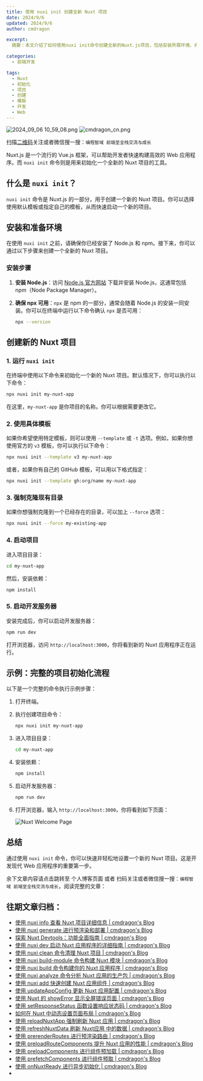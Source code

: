 ```yaml
---
title: 使用 nuxi init 创建全新 Nuxt 项目
date: 2024/9/6
updated: 2024/9/6
author: cmdragon

excerpt:
  摘要：本文介绍了如何使用nuxi init命令创建全新的Nuxt.js项目，包括安装所需环境、命令使用方法、指定模板、强制克隆、启动开发服务器等步骤，并提供了完整的项目初始化流程示例，帮助开发者快速上手Nuxt.js框架进行高效Web应用开发。

categories:
  - 前端开发

tags:
  - Nuxt
  - 初始化
  - 项目
  - 创建
  - 模板
  - 开发
  - Web
---
```


<img src="https://static.cmdragon.cn/blog/images/2024_09_06 10_59_08.png@blog" title="2024_09_06 10_59_08.png" alt="2024_09_06 10_59_08.png"/>

<img src="https://static.cmdragon.cn/blog/images/cmdragon_cn.png" title="cmdragon_cn.png" alt="cmdragon_cn.png"/>


扫描[二维码](https://static.cmdragon.cn/blog/images/cmdragon_cn.png)关注或者微信搜一搜：`编程智域 前端至全栈交流与成长`

Nuxt.js 是一个流行的 Vue.js 框架，可以帮助开发者快速构建高效的 Web 应用程序。而 `nuxi init` 命令则是用来初始化一个全新的
Nuxt 项目的工具。

## 什么是 `nuxi init`？

`nuxi init` 命令是 Nuxt.js 的一部分，用于创建一个新的 Nuxt 项目。你可以选择使用默认模板或指定自己的模板，从而快速启动一个新的项目。

## 安装和准备环境

在使用 `nuxi init` 之前，请确保你已经安装了 Node.js 和 npm。接下来，你可以通过以下步骤来创建一个全新的 Nuxt 项目。

### 安装步骤

1. **安装 Node.js**：访问 [Node.js 官方网站](https://nodejs.org/) 下载并安装 Node.js，这通常包括 npm（Node Package
   Manager）。

2. **确保 npx 可用**：`npx` 是 npm 的一部分，通常会随着 Node.js 的安装一同安装。你可以在终端中运行以下命令确认 `npx` 是否可用：

   ```bash
   npx --version
   ```

## 创建新的 Nuxt 项目

### 1. 运行 `nuxi init`

在终端中使用以下命令来初始化一个新的 Nuxt 项目。默认情况下，你可以执行以下命令：

```bash
npx nuxi init my-nuxt-app
```

在这里，`my-nuxt-app` 是你项目的名称。你可以根据需要更改它。

### 2. 使用具体模板

如果你希望使用特定模板，则可以使用 `--template` 或 `-t` 选项。例如，如果你想使用官方的 `v3` 模板，你可以执行以下命令：

```bash
npx nuxi init --template v3 my-nuxt-app
```

或者，如果你有自己的 GitHub 模板，可以用以下格式指定：

```bash
npx nuxi init --template gh:org/name my-nuxt-app
```

### 3. 强制克隆现有目录

如果你想强制克隆到一个已经存在的目录，可以加上 `--force` 选项：

```bash
npx nuxi init --force my-existing-app
```

### 4. 启动项目

进入项目目录：

```bash
cd my-nuxt-app
```

然后，安装依赖：

```bash
npm install
```

### 5. 启动开发服务器

安装完成后，你可以启动开发服务器：

```bash
npm run dev
```

打开浏览器，访问 `http://localhost:3000`，你将看到新的 Nuxt 应用程序正在运行。

## 示例：完整的项目初始化流程

以下是一个完整的命令执行示例步骤：

1. 打开终端。

2. 执行创建项目命令：

   ```bash
   npx nuxi init my-nuxt-app
   ```

3. 进入项目目录：

   ```bash
   cd my-nuxt-app
   ```

4. 安装依赖：

   ```bash
   npm install
   ```

5. 启动开发服务器：

   ```bash
   npm run dev
   ```

6. 打开浏览器，输入 `http://localhost:3000`，你将看到如下页面：

   ![Nuxt Welcome Page](<https://nuxtjs.org/logo.png>)

## 总结

通过使用 `nuxi init` 命令，你可以快速并轻松地设置一个新的 Nuxt 项目。这是开发现代 Web 应用程序的重要第一步。

余下文章内容请点击跳转至 个人博客页面 或者 扫码关注或者微信搜一搜：`编程智域 前端至全栈交流与成长`，阅读完整的文章：

## 往期文章归档：

- [使用 nuxi info 查看 Nuxt 项目详细信息 | cmdragon's Blog](https://blog.cmdragon.cn/posts/15f6f5b42fd0/)
- [使用 nuxi generate 进行预渲染和部署 | cmdragon's Blog](https://blog.cmdragon.cn/posts/ab02ca20e749/)
- [探索 Nuxt Devtools：功能全面指南 | cmdragon's Blog](https://blog.cmdragon.cn/posts/79fd8b17a254/)
- [使用 nuxi dev 启动 Nuxt 应用程序的详细指南 | cmdragon's Blog](https://blog.cmdragon.cn/posts/ef880861a974/)
- [使用 nuxi clean 命令清理 Nuxt 项目 | cmdragon's Blog](https://blog.cmdragon.cn/posts/e55433e2a415/)
- [使用 nuxi build-module 命令构建 Nuxt 模块 | cmdragon's Blog](https://blog.cmdragon.cn/posts/a9b4b6527399/)
- [使用 nuxi build 命令构建你的 Nuxt 应用程序 | cmdragon's Blog](https://blog.cmdragon.cn/posts/8d1953ced73e/)
- [使用 nuxi analyze 命令分析 Nuxt 应用的生产包 | cmdragon's Blog](https://blog.cmdragon.cn/posts/33e644a829be/)
- [使用 nuxi add 快速创建 Nuxt 应用组件 | cmdragon's Blog](https://blog.cmdragon.cn/posts/52ca85d04329/)
- [使用 updateAppConfig 更新 Nuxt 应用配置 | cmdragon's Blog](https://blog.cmdragon.cn/posts/17068dabc456/)
- [使用 Nuxt 的 showError 显示全屏错误页面 | cmdragon's Blog](https://blog.cmdragon.cn/posts/4f44ac49742b/)
- [使用 setResponseStatus 函数设置响应状态码 | cmdragon's Blog](https://blog.cmdragon.cn/posts/0e3e22c2447a/)
- [如何在 Nuxt 中动态设置页面布局 | cmdragon's Blog](https://blog.cmdragon.cn/posts/6168aad26848/)
- [使用 reloadNuxtApp 强制刷新 Nuxt 应用 | cmdragon's Blog](https://blog.cmdragon.cn/posts/c2c24219f5c0/)
- [使用 refreshNuxtData 刷新 Nuxt应用 中的数据 | cmdragon's Blog](https://blog.cmdragon.cn/posts/7696049934fb/)
- [使用 prerenderRoutes 进行预渲染路由 | cmdragon's Blog](https://blog.cmdragon.cn/posts/b28890e5d54d/)
- [使用 preloadRouteComponents 提升 Nuxt 应用的性能 | cmdragon's Blog](https://blog.cmdragon.cn/posts/851697425a66/)
- [使用 preloadComponents 进行组件预加载 | cmdragon's Blog](https://blog.cmdragon.cn/posts/6f58e9a6735b/)
- [使用 prefetchComponents 进行组件预取 | cmdragon's Blog](https://blog.cmdragon.cn/posts/a73257bce752/)
- [使用 onNuxtReady 进行异步初始化 | cmdragon's Blog](https://blog.cmdragon.cn/posts/64b599de0716/)
-

